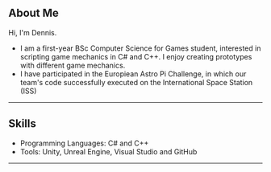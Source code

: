 ## About Me

Hi, I'm Dennis. 
-  I am a first-year BSc Computer Science for Games student, interested in scripting game mechanics in C# and C++. I enjoy creating prototypes with different game mechanics. 
- I have participated in the Europiean Astro Pi Challenge, in which our team's code successfully executed on the International Space Station (ISS)

----

## Skills
- Programming Languages: C# and C++
- Tools: Unity, Unreal Engine, Visual Studio and GitHub

----
<!--
**Programmer25X/Programmer25X** is a ✨ _special_ ✨ repository because its `README.md` (this file) appears on your GitHub profile.

Here are some ideas to get you started:

out - 🔭 I’m currently working on ...
- 🌱 I’m currently learning ...
- 👯 I’m looking to collaborate on ...
- 🤔 I’m looking for help with ...
- 💬 Ask me about ...
- 📫 How to reach me: ...
- 😄 Pronouns: ...
- ⚡ Fun fact: ...
-->
